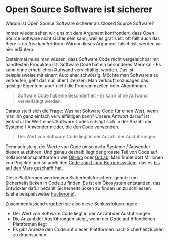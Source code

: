 # Open Source Software ist sicherer

Warum ist Open Source Software sicherer als Closed Source Software?

Immer wieder sehen wir uns mit dem Argument konfrontiert, dass Open Source Software nicht sicher sein kann, weil es gratis ist. oft fällt auch das *there is no free lunch*-Idiom. Warum dieses Argument falsch ist, werden wir hier erläutern.

Ersteinmal muss man wissen, dass Software Code nicht vergeleichbar mit handfesten Produkten ist. Software Code hat ein besonderes Mermkal - Es kann ohne erheblichen Aufwand vervielfältigt werden. Das ist beispielsweise mit einem Auto eher schwierig. Möchte man Software also verkaufen, geht das nur über Lizenzen. Man verkauft sozusagen das geistige Eigentum, aber nicht die Programmzeilen oder Algorithmen.

> Software Code hat eine Besonderheit - Er kann ohne Aufwand vervielfältigt werden.

Daraus stellt sich die Frage: Was hat Software Code für einen Wert, wenn man ihn ganz einfach vervielfältigen kann? Unsere Antwort darauf ist einfach. Der Wert eines Software Codes schlägt sich in der Anzahl der Systeme / Anwender nieder, die den Code verwenden.

> Der Wert von Software Code liegt in der Anzahl der Ausführungen.

Demnach steigt der Werte von Code umso mehr Systeme / Anwender diesen ausführen. Und genau deshalb liegt der grösste Teil von Code auf Kollaborationsplattformen wie [GitHub](https://github.com/) oder [GitLab](https://gitlab.com/). Man findet dort Millionen von Projekte und so auch den [Code zum Linux-Betriebssystem](https://github.com/torvalds/linux), das es [bis auf den Mars geschafft hat](https://www.theverge.com/2021/2/19/22291324/linux-perseverance-mars-curiosity-ingenuity).

Diese Plattformen werden von Sicherheitsforschern genutzt um Sicherheitslücken in Code zu finden. Es ist ein Ökosystem entstanden, das Entwickler dafür bezahlt 
Sicherheitslücken zu finden un zu schliessen (siehe beispielsweise [hackerone](https://www.hackerone.com/)).

Zusammenfassend ergeben sie also diese Schlussfolgerungen:
* Der Wert von Software Code liegt in der Anzahl der Ausführungen
* Die Anzahl der Ausführungen steigt, wenn der Code auf öffentlichen Plattformen liegt
* Es gibt Anreize den Code auf diesen Plattformen nach Sicherheitzlücken zu druchsuchen